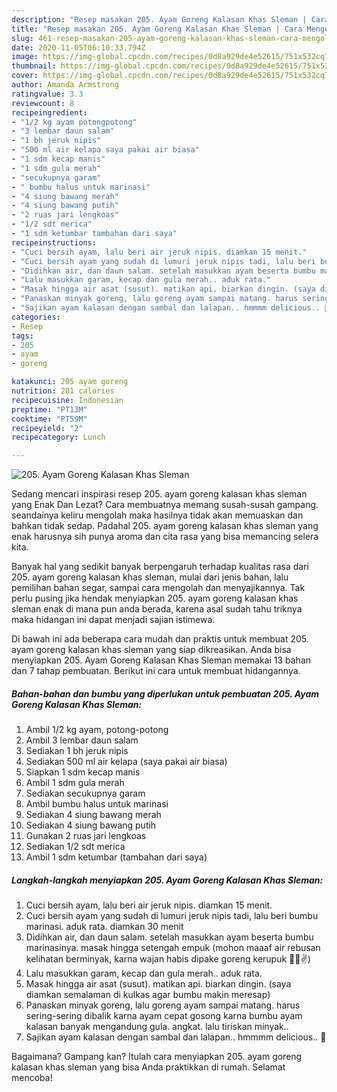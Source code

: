 ```yaml
---
description: "Resep masakan 205. Ayam Goreng Kalasan Khas Sleman | Cara Mengolah 205. Ayam Goreng Kalasan Khas Sleman Yang Menggugah Selera"
title: "Resep masakan 205. Ayam Goreng Kalasan Khas Sleman | Cara Mengolah 205. Ayam Goreng Kalasan Khas Sleman Yang Menggugah Selera"
slug: 461-resep-masakan-205-ayam-goreng-kalasan-khas-sleman-cara-mengolah-205-ayam-goreng-kalasan-khas-sleman-yang-menggugah-selera
date: 2020-11-05T06:10:33.794Z
image: https://img-global.cpcdn.com/recipes/0d8a929de4e52615/751x532cq70/205-ayam-goreng-kalasan-khas-sleman-foto-resep-utama.jpg
thumbnail: https://img-global.cpcdn.com/recipes/0d8a929de4e52615/751x532cq70/205-ayam-goreng-kalasan-khas-sleman-foto-resep-utama.jpg
cover: https://img-global.cpcdn.com/recipes/0d8a929de4e52615/751x532cq70/205-ayam-goreng-kalasan-khas-sleman-foto-resep-utama.jpg
author: Amanda Armstrong
ratingvalue: 3.3
reviewcount: 8
recipeingredient:
- "1/2 kg ayam potongpotong"
- "3 lembar daun salam"
- "1 bh jeruk nipis"
- "500 ml air kelapa saya pakai air biasa"
- "1 sdm kecap manis"
- "1 sdm gula merah"
- "secukupnya garam"
- " bumbu halus untuk marinasi"
- "4 siung bawang merah"
- "4 siung bawang putih"
- "2 ruas jari lengkoas"
- "1/2 sdt merica"
- "1 sdm ketumbar tambahan dari saya"
recipeinstructions:
- "Cuci bersih ayam, lalu beri air jeruk nipis. diamkan 15 menit."
- "Cuci bersih ayam yang sudah di lumuri jeruk nipis tadi, lalu beri bumbu marinasi. aduk rata. diamkan 30 menit"
- "Didihkan air, dan daun salam. setelah masukkan ayam beserta bumbu marinasinya. masak hingga setengah empuk (mohon maaaf air rebusan kelihatan berminyak, karna wajan habis dipake goreng kerupuk 🤪😁✌️)"
- "Lalu masukkan garam, kecap dan gula merah.. aduk rata."
- "Masak hingga air asat (susut). matikan api. biarkan dingin. (saya diamkan semalaman di kulkas agar bumbu makin meresap)"
- "Panaskan minyak goreng, lalu goreng ayam sampai matang. harus sering-sering dibalik karna ayam cepat gosong karna bumbu ayam kalasan banyak mengandung gula. angkat. lalu tiriskan minyak.."
- "Sajikan ayam kalasan dengan sambal dan lalapan.. hmmmm delicious.. 🤤"
categories:
- Resep
tags:
- 205
- ayam
- goreng

katakunci: 205 ayam goreng 
nutrition: 281 calories
recipecuisine: Indonesian
preptime: "PT13M"
cooktime: "PT59M"
recipeyield: "2"
recipecategory: Lunch

---
```



![205. Ayam Goreng Kalasan Khas Sleman](https://img-global.cpcdn.com/recipes/0d8a929de4e52615/751x532cq70/205-ayam-goreng-kalasan-khas-sleman-foto-resep-utama.jpg)

Sedang mencari inspirasi resep 205. ayam goreng kalasan khas sleman yang Enak Dan Lezat? Cara membuatnya memang susah-susah gampang. seandainya keliru mengolah maka hasilnya tidak akan memuaskan dan bahkan tidak sedap. Padahal 205. ayam goreng kalasan khas sleman yang enak harusnya sih punya aroma dan cita rasa yang bisa memancing selera kita.

Banyak hal yang sedikit banyak berpengaruh terhadap kualitas rasa dari 205. ayam goreng kalasan khas sleman, mulai dari jenis bahan, lalu pemilihan bahan segar, sampai cara mengolah dan menyajikannya. Tak perlu pusing jika hendak menyiapkan 205. ayam goreng kalasan khas sleman enak di mana pun anda berada, karena asal sudah tahu triknya maka hidangan ini dapat menjadi sajian istimewa.




Di bawah ini ada beberapa cara mudah dan praktis untuk membuat 205. ayam goreng kalasan khas sleman yang siap dikreasikan. Anda bisa menyiapkan 205. Ayam Goreng Kalasan Khas Sleman memakai 13 bahan dan 7 tahap pembuatan. Berikut ini cara untuk membuat hidangannya.

<!--inarticleads1-->

##### Bahan-bahan dan bumbu yang diperlukan untuk pembuatan 205. Ayam Goreng Kalasan Khas Sleman:

1. Ambil 1/2 kg ayam, potong-potong
1. Ambil 3 lembar daun salam
1. Sediakan 1 bh jeruk nipis
1. Sediakan 500 ml air kelapa (saya pakai air biasa)
1. Siapkan 1 sdm kecap manis
1. Ambil 1 sdm gula merah
1. Sediakan secukupnya garam
1. Ambil  bumbu halus untuk marinasi
1. Sediakan 4 siung bawang merah
1. Sediakan 4 siung bawang putih
1. Gunakan 2 ruas jari lengkoas
1. Sediakan 1/2 sdt merica
1. Ambil 1 sdm ketumbar (tambahan dari saya)




<!--inarticleads2-->

##### Langkah-langkah menyiapkan 205. Ayam Goreng Kalasan Khas Sleman:

1. Cuci bersih ayam, lalu beri air jeruk nipis. diamkan 15 menit.
1. Cuci bersih ayam yang sudah di lumuri jeruk nipis tadi, lalu beri bumbu marinasi. aduk rata. diamkan 30 menit
1. Didihkan air, dan daun salam. setelah masukkan ayam beserta bumbu marinasinya. masak hingga setengah empuk (mohon maaaf air rebusan kelihatan berminyak, karna wajan habis dipake goreng kerupuk 🤪😁✌️)
1. Lalu masukkan garam, kecap dan gula merah.. aduk rata.
1. Masak hingga air asat (susut). matikan api. biarkan dingin. (saya diamkan semalaman di kulkas agar bumbu makin meresap)
1. Panaskan minyak goreng, lalu goreng ayam sampai matang. harus sering-sering dibalik karna ayam cepat gosong karna bumbu ayam kalasan banyak mengandung gula. angkat. lalu tiriskan minyak..
1. Sajikan ayam kalasan dengan sambal dan lalapan.. hmmmm delicious.. 🤤




Bagaimana? Gampang kan? Itulah cara menyiapkan 205. ayam goreng kalasan khas sleman yang bisa Anda praktikkan di rumah. Selamat mencoba!

